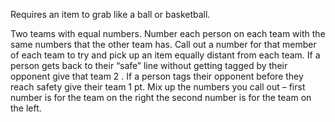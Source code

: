 Requires an item to grab like a ball or basketball.

Two teams with equal numbers. Number each person on each team with the same numbers that the other team has. Call out a number for that member of each team to try and pick up an item equally distant from each team. If a person gets back to their “safe” line without getting tagged by their opponent give that team 2 . If a person tags their opponent before they reach safety give their team 1 pt. Mix up the numbers you call out – first number is for the team on the right the second number is for the team on the left.